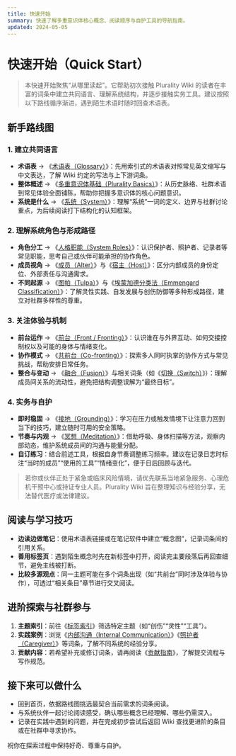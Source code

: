 ```yaml
---
title: 快速开始
summary: 快速了解多重意识体核心概念、阅读顺序与自护工具的导航指南。
updated: 2024-05-05
---
```


# 快速开始（Quick Start）

> 本快速开始聚焦“从哪里读起”。它帮助初次接触 Plurality Wiki 的读者在丰富的词条中建立共同语言、理解系统结构，并逐步接触实务工具。建议按照以下路线循序渐进，遇到陌生术语时随时回查术语表。

## 新手路线图

### 1. 建立共同语言

- **术语表** → 《[术语表（Glossary）](Glossary.md)》：先用索引式的术语表对照常见英文缩写与中文表达，了解 Wiki 约定的写法与上下游词条。
- **整体概述** → 《[多重意识体基础（Plurality Basics）](entries/Plurality-Basics.md)》：从历史脉络、社群术语到常见体验全面铺陈，帮助你把握多意识体的核心问题意识。
- **系统是什么** → 《[系统（System）](entries/System.md)》：理解“系统”一词的定义、边界与社群讨论重点，为后续阅读打下结构化的认知框架。

### 2. 理解系统角色与形成路径

- **角色分工** → 《[人格职能（System Roles）](entries/System-Roles.md)》：认识保护者、照护者、记录者等常见职能，思考自己或伙伴可能承担的协作角色。
- **成员视角** → 《[成员（Alter）](entries/Alter.md)》与《[宿主（Host）](entries/Host.md)》：区分内部成员的身份定位、外部责任与沟通需求。
- **不同起源** → 《[图帕（Tulpa）](entries/Tulpa.md)》与《[埃蒙加德分类法（Emmengard Classification）](entries/Emmengard-Classification.md)》：了解灵性实践、自发发展与创伤防御等多种形成路径，建立对社群多样性的尊重。

### 3. 关注体验与机制

- **前台运作** → 《[前台（Front / Fronting）](entries/Front-Fronting.md)》：认识谁在与外界互动、如何交接控制权以及可能的身体与情绪变化。
- **协作模式** → 《[共前台（Co-fronting）](entries/Co-Fronting.md)》：探索多人同时执掌的协作方式与常见挑战，帮助安排日常任务。
- **整合与变动** → 《[融合（Fusion）](entries/Fusion.md)》与相关词条（如《[切换（Switch）](entries/Switch.md)》）：理解成员间关系的流动性，避免把结构调整误解为“最终目标”。

### 4. 实务与自护

- **即时稳固** → 《[接地（Grounding）](entries/Grounding.md)》：学习在压力或触发情境下让注意力回到当下的技巧，建立随时可用的安全策略。
- **节奏与内观** → 《[冥想（Meditation）](entries/Meditation.md)》：借助呼吸、身体扫描等方法，观察内部动态，维护系统成员间的沟通与能量分配。
- **自订练习**：结合前述工具，根据自身节奏调整练习频率。建议在记录日志时标注“当时的成员”“使用的工具”“情绪变化”，便于日后回顾与迭代。

> 若你或伙伴正处于紧急或临床风险情境，请优先联系当地紧急服务、心理危机干预中心或持证专业人员。Plurality Wiki 旨在整理知识与经验分享，无法替代医疗或法律建议。

## 阅读与学习技巧

- **边读边做笔记**：使用术语表链接或在笔记软件中建立“概念图”，记录词条间的引用关系。
- **善用标签页**：遇到陌生概念时先在新标签中打开，阅读完主要段落后再回查细节，避免主线被打断。
- **比较多源观点**：同一主题可能在多个词条出现（如“共前台”同时涉及体验与协作），可透过“相关条目”章节进行交叉阅读。

## 进阶探索与社群参与

1. **主题索引**：前往《[标签索引](tags.md)》筛选特定主题（如“创伤”“灵性”“工具”）。
2. **实践案例**：浏览《[内部沟通（Internal Communication）](entries/Internal-Communication.md)》《[照护者（Caregiver）](entries/Caregiver.md)》等词条，了解不同系统的经验分享。
3. **贡献内容**：若希望补充或修订词条，请再阅读《[贡献指南](CONTRIBUTING.md)》，了解提交流程与写作规范。

## 接下来可以做什么

- 回到首页，依据路线图挑选最契合当前需求的词条阅读。
- 与系统伙伴一起讨论阅读感受，确认哪些概念已经理解、哪些仍需深入。
- 记录在实践中遇到的问题，并在完成初步尝试后返回 Wiki 查找更进阶的条目或在社群中寻求协作。

祝你在探索过程中保持好奇、尊重与自护。
